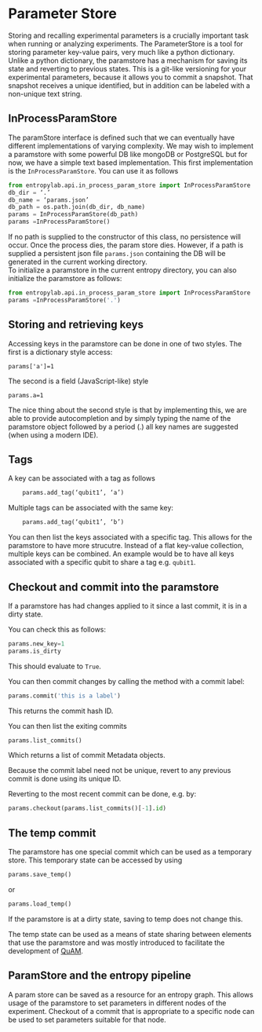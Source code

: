 # Parameter Store

Storing and recalling experimental parameters is a crucially important task when running or analyzing experiments. 
The ParameterStore is a tool for storing parameter key-value pairs, very much like a python dictionary. 
Unlike a python dictionary, the paramstore has a mechanism for saving its state and reverting to previous states. 
This is a git-like versioning for your experimental parameters, because it allows you to commit a snapshot. That snapshot 
receives a unique identified, but in addition can be labeled with a non-unique text string. 

## InProcessParamStore
The paramStore interface is defined such that we can eventually have different implementations of varying complexity. 
We may wish to implement a paramstore with some powerful DB like mongoDB or PostgreSQL but for now, we have a simple text
based implementation. This first implementation is the `InProcessParamStore`. You can use it as follows

```python
from entropylab.api.in_process_param_store import InProcessParamStore
db_dir = ‘.’
db_name = ‘params.json’
db_path = os.path.join(db_dir, db_name)
params = InProcessParamStore(db_path)
params =InProcessParamStore()
```

If no path is supplied to the constructor of this class, no persistence will occur. Once the process dies, the param store dies. 
However, if a path is supplied a persistent json file `params.json` containing the DB will be generated in the current working directory.  
To initialize a paramstore in the current entropy directory, you can also initialize the paramstore as follows: 
```python
from entropylab.api.in_process_param_store import InProcessParamStore
params =InProcessParamStore('.')
```

## Storing and retrieving keys

Accessing keys in the paramstore can be done in one of two styles. The first is a dictionary style access:

```
params['a']=1
```

The second is a field (JavaScript-like) style
```
params.a=1
```

The nice thing about the second style is that by implementing this, we are able to provide autocompletion and by simply typing 
the name of the paramstore object followed by a period (.) all key names are suggested (when using a modern IDE).

## Tags
A key can be associated with a tag as follows 

```python
    params.add_tag(‘qubit1’, ‘a’)
```
Multiple tags can be associated with the same key:

```python
    params.add_tag(‘qubit1’, ‘b’)
```

You can then list the keys associated with a specific tag. This allows for the paramstore to have more strucutre. 
Instead of a flat key-value collection, multiple keys can be combined. An example would be to have all keys associated 
with a specific qubit to share a tag e.g. `qubit1`. 
## Checkout and commit into the paramstore

If a paramstore has had changes applied to it since a last commit, it is in a dirty state. 

You can check this as follows: 

```python
params.new_key=1
params.is_dirty
```
This should evaluate to `True`. 

You can then commit changes by calling the method with a commit label: 
```python
params.commit('this is a label')
```
This returns the commit hash ID. 

You can then list the exiting commits  
```python
params.list_commits()
```
Which returns a list of commit Metadata objects.

Because the commit label need not be unique, revert to any previous commit is done using its unique ID.

Reverting to the most recent commit can be done, e.g. by: 

```python
params.checkout(params.list_commits()[-1].id)
```

## The temp commit

The paramstore has one special commit which can be used as a temporary store. 
This temporary state can be accessed by using

```python
params.save_temp()
```
or 

```python
params.load_temp()
```

If the paramstore is at a dirty state, saving to temp does not change this.

The temp state can be used as a means of state sharing between elements that use the paramstore and was mostly introduced to
facilitate the development of [QuAM](../quam/overview.md).


## ParamStore and the entropy pipeline

A param store can be saved as a resource for an entropy graph. This allows usage of the paramstore to set parameters in different 
nodes of the experiment. 
Checkout of a commit that is appropriate to a specific node can be used to set parameters suitable for that node. 



